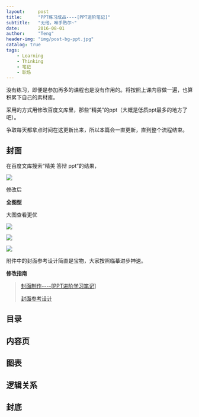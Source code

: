 ```yaml
---
layout:     post
title:      "PPT练习成品----[PPT进阶笔记]"
subtitle:   "无他，唯手熟尔~"
date:       2016-08-01
author:     "Teng"
header-img: "img/post-bg-ppt.jpg"
catalog: true
tags:
    - Learning
    - Thinking
    - 笔记
    - 职场
---
```


没有练习，即便是参加再多的课程也是没有作用的。将按照上课内容做一遍，也算积累下自己的素材库。

采用的方式用修改百度文库里，那些“精美”的ppt（大概是低质ppt最多的地方了吧）。

争取每天都拿点时间在这更新出来，所以本篇会一直更新，直到整个流程结束。

## 封面

在百度文库搜索“精美 答辩 ppt”的结果，

![](http://7xtgob.com1.z0.glb.clouddn.com/16-8-2/81175613.jpg)

修改后

**全图型**

大图查看更优

![](http://7xtgob.com1.z0.glb.clouddn.com/16-8-2/9663344.jpg)

![](http://7xtgob.com2.z0.glb.clouddn.com/16-8-3/6418590.jpg)

![](http://7xtgob.com2.z0.glb.clouddn.com/16-8-3/67730806.jpg)

附件中的封面参考设计简直是宝物，大家按照临摹进步神速。


**修改指南**

> [封面制作----[PPT进阶学习笔记]](http://tengblog.com/2016/07/11/PPT-02/)
> 
> [封面参考设计](http://7xtgob.com2.z0.glb.clouddn.com/PPT%E5%B0%81%E9%9D%A2%E6%8E%92%E7%89%88%E6%89%8B%E5%86%8C-%E5%BE%AE%E4%BF%A1%E5%85%AC%E4%BC%97%E5%8F%B7%E3%80%90%E6%9B%B9%E5%B0%86PPTao%E3%80%91.pdf)


## 目录

## 内容页

## 图表

## 逻辑关系

## 封底

